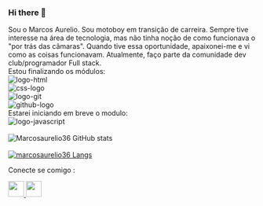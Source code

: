 ### Hi there 👋

Sou o Marcos Aurelio. Sou motoboy em transição de carreira. Sempre tive interesse na área de tecnologia, mas não tinha noção de como funcionava o "por trás das câmaras". Quando tive essa oportunidade, apaixonei-me e vi como as coisas funcionavam. Atualmente, faço parte da comunidade dev club/programador Full stack.<br> Estou finalizando os módulos:
<br>
<img src="https://img.shields.io/badge/HTML-239120?style=for-the-badge&logo=html5&logoColor=white" alt="logo-html" />
<br>
<img src="https://img.shields.io/badge/CSS3-1572B6?style=for-the-badge&logo=css3&logoColor=white" alt="css-logo" />
<br>
<img  src="https://img.shields.io/badge/GIT-E44C30?style=for-the-badge&logo=git&logoColor=white" alt="logo-git" />
<br>
<img  src="https://img.shields.io/badge/GitHub-100000?style=for-the-badge&logo=github&logoColor=white" alt="github-logo" />
<br> 
Estarei iniciando em breve o modulo:
<br>
<img src="https://img.shields.io/badge/JavaScript-F7DF1E?style=for-the-badge&logo=javascript&logoColor=black" alt="logo-javascript" />
<br>
<br>
![Marcosaurelio36 GitHub stats](https://github-readme-stats.vercel.app/api?username=marcosaurelio36&show_icons=true&theme=radical)
<br>
<br>
[![marcosaurelio36 Langs](https://github-readme-stats.vercel.app/api/top-langs/?username=marcosaurelio36)](https://github.com/anuraghazra/github-readme-stats)


Conecte se comigo :
<p>
  <a href= mailto:"marcosaureliopda@gmail.com" >
   <img width="32px" src="https://encrypted-tbn0.gstatic.com/images?q=tbn:ANd9GcSd7t7XCamXK3IhzPwfjMsPRxz4Wt-gGUtKBBnBY0-6QQQp1Z8J2jNnlRU&usqp=CAU" /> 
  </a>
  
  <a href="https://www.instagram.com/mmarcosaurelio/">
    <img width="32px"src="https://encrypted-tbn0.gstatic.com/images?q=tbn:ANd9GcQw8B6FrIw3yCDRlbg8vSCwNepk55VOyY_Jd4_ogO1Qeu4bg_FYYAl5nHE&usqp=CAU" />
  <p>
    <br>
    <br>
